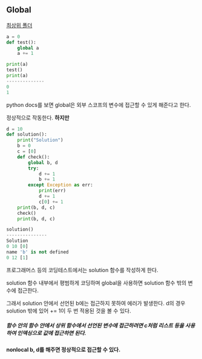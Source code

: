 ## Global

[최상위 폴더](../../../README.md)

```python
a = 0
def test():
    global a
    a += 1

print(a)
test()
print(a)
--------------
0
1
```

python docs를 보면 global은 외부 스코프의 변수에 접근할 수 있게 해준다고 한다.

정상적으로 작동한다. **하지만**

```python
d = 10
def solution():
    print("Solution")
    b = 0
    c = [0]
    def check():
        global b, d
        try:
            d += 1
            b += 1
        except Exception as err:
            print(err)
            d += 1
            c[0] += 1
    print(b, d, c)
    check()
    print(b, d, c)

solution()
---------------
Solution
0 10 [0]
name 'b' is not defined
0 12 [1]
```

프로그래머스 등의 코딩테스트에서는 solution 함수를 작성하게 한다.

solution 함수 내부에서 평범하게 코딩하며 global을 사용하면 solution 함수 밖의 변수에 접근한다. 

그래서 solution 안에서 선언된 b에는 접근하지 못하여 에러가 발생한다. d의 경우 solution 밖에 있어 += 1이 두 번 적용된 것을 볼 수 있다.

##### 함수 안의 함수 안에서 상위 함수에서 선언된 변수에 접근하려면 c처럼 리스트 등을 사용하여 인덱싱으로 값에 접근하면 된다.

**nonlocal b, d를 해주면 정상적으로 접근할 수 있다.**